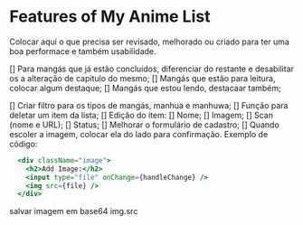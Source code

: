 # Features of My Anime List

Colocar aqui o que precisa ser revisado, melhorado ou criado para ter uma boa performace e também usabilidade.



[] Para mangás que já estão concluídos, diferenciar do restante e desabilitar os a alteração de capitulo do mesmo;
[] Mangás que estão para leitura, colocar algum destaque;
[] Mangás que estou lendo, destacaar também;

[] Criar filtro para os tipos de mangás, manhua e manhuwa;
[] Função para deletar um item da lista;
[] Edição do item:
  [] Nome;
  [] Imagem;
  [] Scan (nome e URL);
  [] Status;
[] Melhorar o formulário de cadastro;
  [] Quando escoler a imagem, colocar ela do lado para confirmação.
  Exemplo de código:
  ``` jsx
    <div className="image">
      <h2>Add Image:</h2>
      <input type="file" onChange={handleChange} />
      <img src={file} />
    </div>
  ```
  
salvar imagem em base64
img.src